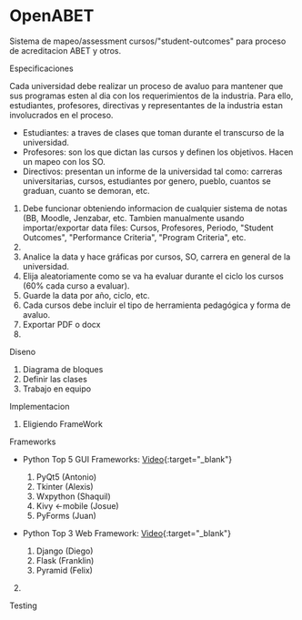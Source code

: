 # OpenABET

Sistema de mapeo/assessment cursos/"student-outcomes" para proceso de acreditacion ABET y otros.

Especificaciones

Cada universidad debe realizar un proceso de avaluo para mantener que sus programas esten al dia con los requerimientos de la industria. Para ello, estudiantes, profesores, directivas y representantes de la industria estan involucrados en el proceso. 

* Estudiantes: a traves de clases que toman durante el transcurso de la universidad.
* Profesores: son los que dictan las cursos y definen los objetivos. Hacen un mapeo con los SO.
* Directivos: presentan un informe de la universidad tal como: carreras universitarias, cursos, estudiantes por genero, pueblo, cuantos se graduan, cuanto se demoran, etc. 

1. Debe funcionar obteniendo informacion de cualquier sistema de notas (BB, Moodle, Jenzabar, etc. Tambien manualmente usando importar/exportar data files: Cursos, Profesores, Periodo, "Student Outcomes", "Performance Criteria", "Program Criteria", etc.
2.  
3. Analice la data y hace gráficas por cursos, SO, carrera en general de la universidad. 
4. Elija aleatoriamente como se va ha evaluar durante el ciclo los cursos (60% cada curso a evaluar). 
5. Guarde la data por año, ciclo, etc. 
6. Cada cursos debe incluir el tipo de herramienta pedagógica y forma de avaluo.
7. Exportar PDF o docx
8. 

Diseno

1. Diagrama de bloques
2. Definir las clases
3. Trabajo en equipo

Implementacion

1. Eligiendo FrameWork

Frameworks

* Python Top 5 GUI Frameworks: [Video](https://youtu.be/iMBj_z0nwTQ){:target="_blank"}
  1. PyQt5 (Antonio)
  2. Tkinter (Alexis)
  3. Wxpython (Shaquil)
  4. Kivy <-mobile (Josue)
  5. PyForms (Juan)

* Python Top 3 Web Framework: [Video](https://youtu.be/uyTg-gk8J_w){:target="_blank"}

  1. Django (Diego)
  2. Flask (Franklin)
  3. Pyramid (Felix)

2. 

Testing
